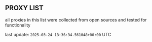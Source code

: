 ## PROXY LIST

all proxies in this list were collected from open sources and tested for functionality

last update: `2025-03-24 13:36:34.561048+00:00` UTC